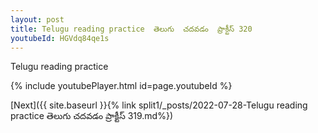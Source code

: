 ```yaml
---
layout: post
title: Telugu reading practice  తెలుగు  చదవడం  ప్రాక్టీస్ 320
youtubeId: HGVdq84qe1s
---
```

 
 
Telugu reading practice
 
 
 
 
 


{% include youtubePlayer.html id=page.youtubeId %}
 
[Next]({{ site.baseurl }}{% link  split1/_posts/2022-07-28-Telugu reading practice  తెలుగు  చదవడం  ప్రాక్టీస్ 319.md%})
 
